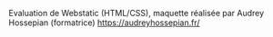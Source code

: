 Evaluation de Webstatic (HTML/CSS), maquette réalisée par Audrey Hossepian (formatrice) https://audreyhossepian.fr/
 
